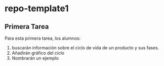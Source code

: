 # repo-template1
## Primera Tarea

Para esta primera tarea, los alumnos: 
1) buscarán información sobre el ciclo de vida de un producto y sus fases.
2) Añadirán gráfico del ciclo
3) Nombrarán un ejemplo 
